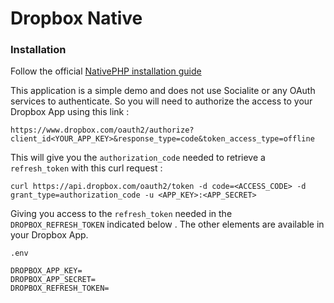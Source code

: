 # Dropbox Native

### Installation

Follow the official [NativePHP installation guide](https://nativephp.com/docs/1/getting-started/installation)

This application is a simple demo and does not use Socialite or any OAuth services to authenticate. So you will need to authorize the access to your Dropbox App using this link :

```
https://www.dropbox.com/oauth2/authorize?client_id<YOUR_APP_KEY>&response_type=code&token_access_type=offline
```

This will give you the `authorization_code` needed to retrieve a `refresh_token` with this curl request :

```
curl https://api.dropbox.com/oauth2/token -d code=<ACCESS_CODE> -d grant_type=authorization_code -u <APP_KEY>:<APP_SECRET>
```

Giving you access to the `refresh_token` needed in the `DROPBOX_REFRESH_TOKEN` indicated below . The other elements are available in your Dropbox App.

`.env`

```env
DROPBOX_APP_KEY=
DROPBOX_APP_SECRET=
DROPBOX_REFRESH_TOKEN=
```
